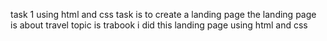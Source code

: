 task 1 using html and css
task is to create a landing page 
the landing page is about travel topic is trabook
i did this landing page using html and css
